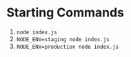 #  Starting Commands
1. `node index.js`
2. `NODE_ENV=staging node index.js`
3. `NODE_ENV=production node index.js`